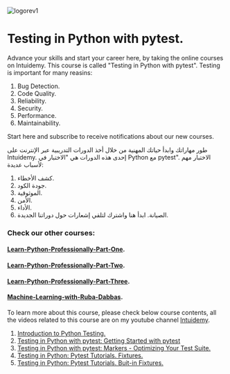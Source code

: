 ![logorev1](https://github.com/user-attachments/assets/a93ad440-a8f9-40d4-b353-fef8d2ad5892)
# Testing in Python with pytest.

Advance your skills and start your career here, by taking the online courses on Intuidemy. This course is called "Testing in Python with pytest".
Testing is important for many reasins:
1. Bug Detection.
2. Code Quality.
3. Reliability.
4. Security.
5. Performance.
6. Maintainability.

Start here and subscribe to receive notifications about our new courses.

طور مهاراتك وابدأ حياتك المهنية من خلال أخذ الدورات التدريبية عبر الإنترنت على Intuidemy. إحدى هذه الدورات هي "الاختبار في Python مع pytest".
الاختبار مهم لأسباب عديدة:
1. كشف الأخطاء.
2. جودة الكود.
3. الموثوقية.
4. الأمن.
5. الأداء.
6. الصيانة.
ابدأ هنا واشترك لتلقي إشعارات حول دوراتنا الجديدة.
### Check our other courses:
#### [Learn-Python-Professionally-Part-One](https://github.com/rubada/Learn-Python-Professionally-Part-One).
#### [Learn-Python-Professionally-Part-Two](https://github.com/rubada/Learn-Python-Professionally-Part-Two).
#### [Learn-Python-Professionally-Part-Three](https://github.com/rubada/Learn-Python-Professionally-Part-Three).
#### [Machine-Learning-with-Ruba-Dabbas](https://github.com/rubada/Machine-Learning-with-Ruba-Dabbas).

To learn more about this course, please check below course contents, all the videos related to this course are on my youtube channel [Intuidemy](https://www.youtube.com/@Intuidemy/playlists).

1. [Introduction to Python Testing.](https://www.youtube.com/playlist?list=PLD06In0ejHWbdsPMqSJwE14cw4TF-avIL)
2. [Testing in Python with pytest: Getting Started with pytest](https://www.youtube.com/playlist?list=PLD06In0ejHWbVWpckKF1oAVO5lmTj-IGf)
3. [Testing in Python with pytest: Markers - Optimizing Your Test Suite.](https://www.youtube.com/playlist?list=PLD06In0ejHWZ0OlzY0yH9mB2xPQIMBr4B)
4. [Testing in Python: Pytest Tutorials. Fixtures.](https://www.youtube.com/playlist?list=PLD06In0ejHWZ-4TPtSoFs2GM_XtBeIO4D)
5. [Testing in Python: Pytest Tutorials. Buit-in Fixtures.](https://www.youtube.com/playlist?list=PLD06In0ejHWY_1zpcoQV4VmEHxuOejOQl)
